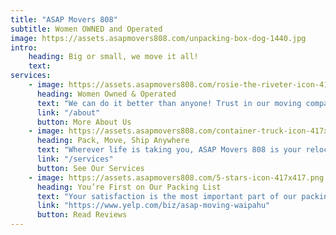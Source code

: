 ```yaml
---
title: "ASAP Movers 808"
subtitle: Women OWNED and Operated
image: https://assets.asapmovers808.com/unpacking-box-dog-1440.jpg
intro:
    heading: Big or small, we move it all!
    text: 
services:
    - image: https://assets.asapmovers808.com/rosie-the-riveter-icon-417x417.png
      heading: Women Owned & Operated
      text: "We can do it better than anyone! Trust in our moving company’s experience and passion to keep you and your life moving forward."
      link: "/about"
      button: More About Us
    - image: https://assets.asapmovers808.com/container-truck-icon-417x417.png
      heading: Pack, Move, Ship Anywhere
      text: "Wherever life is taking you, ASAP Movers 808 is your relocation company. We’ll pack your belongings and ship them where they need to be so you can focus on the important things."
      link: "/services"
      button: See Our Services
    - image: https://assets.asapmovers808.com/5-stars-icon-417x417.png
      heading: You’re First on Our Packing List
      text: "Your satisfaction is the most important part of our packing list! Customer service is our priority so you can enjoy a stress-free moving experience."
      link: "https://www.yelp.com/biz/asap-moving-waipahu"
      button: Read Reviews
---
```


